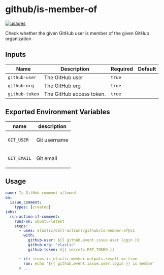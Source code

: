 # <!--name-->github/is-member-of<!--/name-->

[![usages](https://img.shields.io/badge/usages-white?logo=githubactions&logoColor=blue)](https://github.com/search?q=elastic%2Foblt-actions%2Fgithub%2Fis-member-of+%28path%3A.github%2Fworkflows+OR+path%3A**%2Faction.yml+OR+path%3A**%2Faction.yaml%29&type=code)

<!--description-->
Check whether the given GitHub user is member of the given GitHub organization
<!--/description-->

## Inputs
<!--inputs-->
| Name           | Description              | Required | Default |
|----------------|--------------------------|----------|---------|
| `github-user`  | The GitHub user          | `true`   | ` `     |
| `github-org`   | The GitHub org           | `true`   | ` `     |
| `github-token` | The GitHub access token. | `true`   | ` `     |
<!--/inputs-->

## Exported Environment Variables

| name       | description             |
|------------|-------------------------|
| `GIT_USER` | <p>Git username</p>     |
| `GIT_EMAIL`| <p>Git email</p>        |

## Usage

<!--usage action="elastic/oblt-actions/**" version="env:VERSION"-->
```yaml
name: Is GitHub comment allowed
on:
  issue_comment:
    types: [created]
jobs:
  run-action-if-comment:
    runs-on: ubuntu-latest
    steps:
      - uses: elastic/oblt-actions/github/is-member-of@v1
        with:
          github-user: ${{ github.event.issue.user.login }}
          github-org: "elastic"
          github-token: ${{ secrets.PAT_TOKEN }}

      - if: steps.is_elastic_member.outputs.result == true
        run: echo '${{ github.event.issue.user.login }} is member'
      # ...
```
<!--/usage-->
